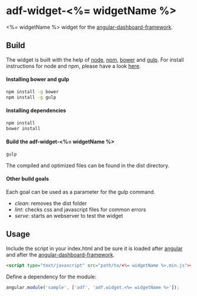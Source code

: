 # adf-widget-<%= widgetName %>

<%= widgetName %> widget for the [angular-dashboard-framework](https://github.com/sdorra/angular-dashboard-framework).

## Build

The widget is built with the help of [node](https://nodejs.org/), [npm](https://www.npmjs.com/), [bower](http://bower.io/) and [gulp](http://gulpjs.com/). For install instructions for node and npm, please have a look [here](https://docs.npmjs.com/getting-started/installing-node).

#### Installing bower and gulp

```bash
npm install -g bower
npm install -g gulp
```

#### Installing dependencies

```bash
npm install
bower install
```

#### Build the adf-widget-<%= widgetName %>

```bash
gulp
```

The compiled and optimized files can be found in the dist directory.

#### Other build goals

Each goal can be used as a parameter for the gulp command.

* *clean*: removes the dist folder
* *lint*: checks css and javascript files for common errors
* *serve*: starts an webserver to test the widget

## Usage

Include the script in your index.html and be sure it is loaded after [angular](https://angularjs.org/) and after the [angular-dashboard-framework](https://github.com/sdorra/angular-dashboard-framework).

```html
<script type="text/javascript" src="path/to/<%= widgetName %>.min.js"></script>
```

Define a dependency for the module:

```javascript
angular.module('sample', ['adf', 'adf.widget.<%= widgetName %>']);
```
